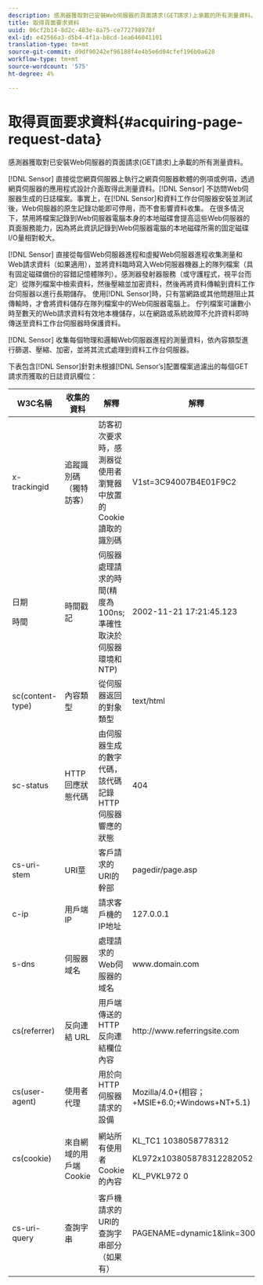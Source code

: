 ```yaml
---
description: 感測器獲取對已安裝Web伺服器的頁面請求(GET請求)上承載的所有測量資料。
title: 取得頁面要求資料
uuid: 06cf2b14-8d2c-483e-8a75-ce772798978f
exl-id: e42566a3-d5b4-4f1a-b8cd-1ea646041101
translation-type: tm+mt
source-git-commit: d9df90242ef96188f4e4b5e6d04cfef196b0a628
workflow-type: tm+mt
source-wordcount: '575'
ht-degree: 4%

---
```


# 取得頁面要求資料{#acquiring-page-request-data}

感測器獲取對已安裝Web伺服器的頁面請求(GET請求)上承載的所有測量資料。

[!DNL Sensor] 直接從您網頁伺服器上執行之網頁伺服器軟體的例項或例項，透過網頁伺服器的應用程式設計介面取得此測量資料。[!DNL Sensor] 不訪問Web伺服器生成的日誌檔案。事實上，在[!DNL Sensor]和資料工作台伺服器安裝並測試後，Web伺服器的原生記錄功能即可停用，而不會影響資料收集。 在很多情況下，禁用將檔案記錄到Web伺服器電腦本身的本地磁碟會提高這些Web伺服器的頁面服務能力，因為將此資訊記錄到Web伺服器電腦的本地磁碟所需的固定磁碟I/O量相對較大。

[!DNL Sensor] 直接從每個Web伺服器進程和虛擬Web伺服器進程收集測量和Web請求資料（如果適用），並將資料臨時寫入Web伺服器機器上的隊列檔案（具有固定磁碟備份的容錯記憶體隊列）。感測器發射器服務（或守護程式，視平台而定）從隊列檔案中檢索資料，然後壓縮並加密資料，然後再將資料傳輸到資料工作台伺服器以進行長期儲存。 使用[!DNL Sensor]時，只有當網路或其他問題阻止其傳輸時，才會將資料儲存在隊列檔案中的Web伺服器電腦上。 佇列檔案可讓數小時至數天的Web請求資料有效地本機儲存，以在網路或系統故障不允許資料即時傳送至資料工作台伺服器時保護資料。

[!DNL Sensor] 收集每個物理和邏輯Web伺服器進程的測量資料，依內容類型進行篩選、壓縮、加密，並將其流式處理到資料工作台伺服器。

下表包含[!DNL Sensor]針對未根據[!DNL Sensor’s]配置檔案過濾出的每個GET請求而獲取的日誌資訊欄位：

<table id="table_5F65474150EC41648B35D0B031FB9B15"> 
 <thead> 
  <tr> 
   <th colname="col1" class="entry"> W3C名稱 </th> 
   <th colname="col2" class="entry"> 收集的資料 </th> 
   <th colname="col3" class="entry"> 解釋 </th> 
   <th colname="col4" class="entry"> 解釋 </th> 
  </tr> 
 </thead>
 <tbody> 
  <tr> 
   <td colname="col1"> x-trackingid </td> 
   <td colname="col2"> 追蹤識別碼（獨特訪客） </td> 
   <td colname="col3"> 訪客初次要求時，<span class="wintitle">感測器</span>從使用者瀏覽器中放置的Cookie讀取的識別碼 </td> 
   <td colname="col4"> V1st=3C94007B4E01F9C2 </td> 
  </tr> 
  <tr> 
   <td colname="col1"> <p>日期 </p> <p>時間 </p> </td> 
   <td colname="col2"> 時間戳記 </td> 
   <td colname="col3"> 伺服器處理請求的時間(精度為100ns;準確性取決於伺服器環境和NTP) </td> 
   <td colname="col4"> 2002-11-21 17:21:45.123 </td> 
  </tr> 
  <tr> 
   <td colname="col1"> sc(content-type) </td> 
   <td colname="col2"> 內容類型 </td> 
   <td colname="col3"> 從伺服器返回的對象類型 </td> 
   <td colname="col4"> text/html </td> 
  </tr> 
  <tr> 
   <td colname="col1"> sc-status </td> 
   <td colname="col2"> HTTP回應狀態代碼 </td> 
   <td colname="col3"> 由伺服器生成的數字代碼，該代碼記錄HTTP伺服器響應的狀態 </td> 
   <td colname="col4"> 404 </td> 
  </tr> 
  <tr> 
   <td colname="col1"> cs-uri-stem </td> 
   <td colname="col2"> URI莖 </td> 
   <td colname="col3"> 客戶請求的URI的幹部 </td> 
   <td colname="col4"> <span class="filepath"> pagedir/page.asp  </span> </td> 
  </tr> 
  <tr> 
   <td colname="col1"> c-ip </td> 
   <td colname="col2"> 用戶端IP </td> 
   <td colname="col3"> 請求客戶機的IP地址 </td> 
   <td colname="col4"> 127.0.0.1 </td> 
  </tr> 
  <tr> 
   <td colname="col1"> s-dns </td> 
   <td colname="col2"> 伺服器域名 </td> 
   <td colname="col3"> 處理請求的Web伺服器的域名 </td> 
   <td colname="col4"> <span class="filepath"> www.domain.com  </span> </td> 
  </tr> 
  <tr> 
   <td colname="col1"> cs(referrer) </td> 
   <td colname="col2"> 反向連結 URL </td> 
   <td colname="col3"> 用戶端傳送的HTTP反向連結欄位內容 </td> 
   <td colname="col4"> <span class="filepath"> http://www.referringsite.com  </span> </td> 
  </tr> 
  <tr> 
   <td colname="col1"> cs(user-agent) </td> 
   <td colname="col2"> 使用者代理 </td> 
   <td colname="col3"> 用於向HTTP伺服器請求的設備 </td> 
   <td colname="col4"> Mozilla/4.0+(相容；+MSIE+6.0;+Windows+NT+5.1) </td> 
  </tr> 
  <tr> 
   <td colname="col1"> cs(cookie) </td> 
   <td colname="col2"> 來自網域的用戶端Cookie </td> 
   <td colname="col3"> 網站所有使用者Cookie的內容 </td> 
   <td colname="col4"> <p>KL_TC1 1038058778312 </p> <p>KL972x103805878312282052 </p> <p>KL_PVKL972 0 </p> </td> 
  </tr> 
  <tr> 
   <td colname="col1"> cs-uri-query </td> 
   <td colname="col2"> 查詢字串 </td> 
   <td colname="col3"> 客戶機請求的URI的查詢字串部分（如果有） </td> 
   <td colname="col4"> PAGENAME=dynamic1&amp;link=3001 </td> 
  </tr> 
 </tbody> 
</table>
